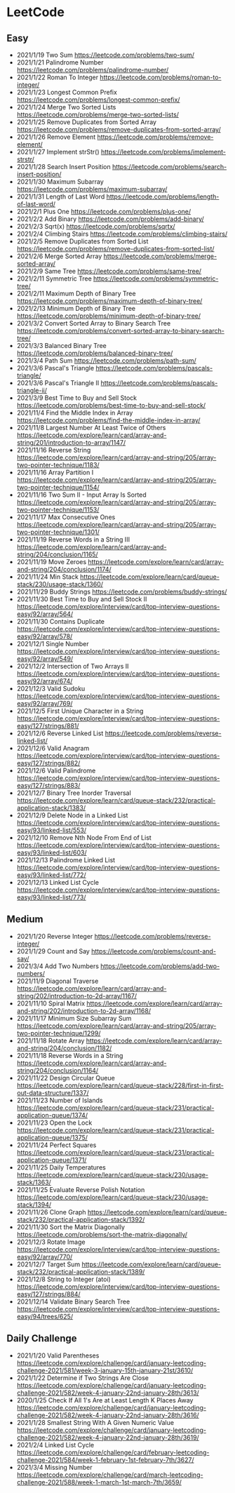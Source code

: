# LeetCode
## Easy
* 2021/1/19 Two Sum https://leetcode.com/problems/two-sum/
* 2021/1/21 Palindrome Number https://leetcode.com/problems/palindrome-number/
* 2021/1/22 Roman To Integer https://leetcode.com/problems/roman-to-integer/
* 2021/1/23 Longest Common Prefix https://leetcode.com/problems/longest-common-prefix/
* 2021/1/24 Merge Two Sorted Lists https://leetcode.com/problems/merge-two-sorted-lists/
* 2021/1/25 Remove Duplicates from Sorted Array https://leetcode.com/problems/remove-duplicates-from-sorted-array/
* 2021/1/26 Remove Element https://leetcode.com/problems/remove-element/
* 2021/1/27 Implement strStr() https://leetcode.com/problems/implement-strstr/
* 2021/1/28 Search Insert Position https://leetcode.com/problems/search-insert-position/
* 2021/1/30 Maximum Subarray https://leetcode.com/problems/maximum-subarray/
* 2021/1/31 Length of Last Word https://leetcode.com/problems/length-of-last-word/
* 2021/2/1 Plus One https://leetcode.com/problems/plus-one/
* 2021/2/2 Add Binary https://leetcode.com/problems/add-binary/
* 2021/2/3 Sqrt(x) https://leetcode.com/problems/sqrtx/
* 2021/2/4 Climbing Stairs https://leetcode.com/problems/climbing-stairs/
* 2021/2/5 Remove Duplicates from Sorted List https://leetcode.com/problems/remove-duplicates-from-sorted-list/
* 2021/2/6 Merge Sorted Array https://leetcode.com/problems/merge-sorted-array/
* 2021/2/9 Same Tree https://leetcode.com/problems/same-tree/
* 2021/2/11 Symmetric Tree https://leetcode.com/problems/symmetric-tree/
* 2021/2/11 Maximum Depth of Binary Tree https://leetcode.com/problems/maximum-depth-of-binary-tree/
* 2021/2/13 Minimum Depth of Binary Tree https://leetcode.com/problems/minimum-depth-of-binary-tree/
* 2021/3/2 Convert Sorted Array to Binary Search Tree https://leetcode.com/problems/convert-sorted-array-to-binary-search-tree/
* 2021/3/3 Balanced Binary Tree https://leetcode.com/problems/balanced-binary-tree/
* 2021/3/4 Path Sum https://leetcode.com/problems/path-sum/
* 2021/3/6 Pascal's Triangle https://leetcode.com/problems/pascals-triangle/
* 2021/3/6 Pascal's Triangle II https://leetcode.com/problems/pascals-triangle-ii/
* 2021/3/9 Best Time to Buy and Sell Stock https://leetcode.com/problems/best-time-to-buy-and-sell-stock/
* 2021/11/4 Find the Middle Index in Array https://leetcode.com/problems/find-the-middle-index-in-array/
* 2021/11/8 Largest Number At Least Twice of Others https://leetcode.com/explore/learn/card/array-and-string/201/introduction-to-array/1147/
* 2021/11/16 Reverse String https://leetcode.com/explore/learn/card/array-and-string/205/array-two-pointer-technique/1183/
* 2021/11/16 Array Partition I https://leetcode.com/explore/learn/card/array-and-string/205/array-two-pointer-technique/1154/
* 2021/11/16 Two Sum II - Input Array Is Sorted https://leetcode.com/explore/learn/card/array-and-string/205/array-two-pointer-technique/1153/
* 2021/11/17 Max Consecutive Ones https://leetcode.com/explore/learn/card/array-and-string/205/array-two-pointer-technique/1301/
* 2021/11/19 Reverse Words in a String III https://leetcode.com/explore/learn/card/array-and-string/204/conclusion/1165/
* 2021/11/19 Move Zeroes https://leetcode.com/explore/learn/card/array-and-string/204/conclusion/1174/
* 2021/11/24 Min Stack https://leetcode.com/explore/learn/card/queue-stack/230/usage-stack/1360/
* 2021/11/29 Buddy Strings https://leetcode.com/problems/buddy-strings/
* 2021/11/30 Best Time to Buy and Sell Stock II https://leetcode.com/explore/interview/card/top-interview-questions-easy/92/array/564/
* 2021/11/30 Contains Duplicate https://leetcode.com/explore/interview/card/top-interview-questions-easy/92/array/578/
* 2021/12/1 Single Number https://leetcode.com/explore/interview/card/top-interview-questions-easy/92/array/549/
* 2021/12/2 Intersection of Two Arrays II https://leetcode.com/explore/interview/card/top-interview-questions-easy/92/array/674/
* 2021/12/3 Valid Sudoku https://leetcode.com/explore/interview/card/top-interview-questions-easy/92/array/769/
* 2021/12/5 First Unique Character in a String https://leetcode.com/explore/interview/card/top-interview-questions-easy/127/strings/881/
* 2021/12/6 Reverse Linked List https://leetcode.com/problems/reverse-linked-list/
* 2021/12/6 Valid Anagram https://leetcode.com/explore/interview/card/top-interview-questions-easy/127/strings/882/
* 2021/12/6 Valid Palindrome https://leetcode.com/explore/interview/card/top-interview-questions-easy/127/strings/883/
* 2021/12/7 Binary Tree Inorder Traversal https://leetcode.com/explore/learn/card/queue-stack/232/practical-application-stack/1383/
* 2021/12/9 Delete Node in a Linked List https://leetcode.com/explore/interview/card/top-interview-questions-easy/93/linked-list/553/
* 2021/12/10 Remove Nth Node From End of List https://leetcode.com/explore/interview/card/top-interview-questions-easy/93/linked-list/603/
* 2021/12/13 Palindrome Linked List https://leetcode.com/explore/interview/card/top-interview-questions-easy/93/linked-list/772/
* 2021/12/13 Linked List Cycle https://leetcode.com/explore/interview/card/top-interview-questions-easy/93/linked-list/773/

## Medium
* 2021/1/20 Reverse Integer https://leetcode.com/problems/reverse-integer/
* 2021/1/29 Count and Say https://leetcode.com/problems/count-and-say/
* 2021/3/4 Add Two Numbers https://leetcode.com/problems/add-two-numbers/
* 2021/11/9 Diagonal Traverse https://leetcode.com/explore/learn/card/array-and-string/202/introduction-to-2d-array/1167/
* 2021/11/10 Spiral Matrix https://leetcode.com/explore/learn/card/array-and-string/202/introduction-to-2d-array/1168/
* 2021/11/17 Minimum Size Subarray Sum https://leetcode.com/explore/learn/card/array-and-string/205/array-two-pointer-technique/1299/
* 2021/11/18 Rotate Array https://leetcode.com/explore/learn/card/array-and-string/204/conclusion/1182/
* 2021/11/18 Reverse Words in a String https://leetcode.com/explore/learn/card/array-and-string/204/conclusion/1164/
* 2021/11/22 Design Circular Queue https://leetcode.com/explore/learn/card/queue-stack/228/first-in-first-out-data-structure/1337/
* 2021/11/23 Number of Islands https://leetcode.com/explore/learn/card/queue-stack/231/practical-application-queue/1374/
* 2021/11/23 Open the Lock https://leetcode.com/explore/learn/card/queue-stack/231/practical-application-queue/1375/
* 2021/11/24 Perfect Squares https://leetcode.com/explore/learn/card/queue-stack/231/practical-application-queue/1371/
* 2021/11/25 Daily Temperatures https://leetcode.com/explore/learn/card/queue-stack/230/usage-stack/1363/
* 2021/11/25 Evaluate Reverse Polish Notation https://leetcode.com/explore/learn/card/queue-stack/230/usage-stack/1394/
* 2021/11/26 Clone Graph https://leetcode.com/explore/learn/card/queue-stack/232/practical-application-stack/1392/
* 2021/11/30 Sort the Matrix Diagonally https://leetcode.com/problems/sort-the-matrix-diagonally/
* 2021/12/3 Rotate Image https://leetcode.com/explore/interview/card/top-interview-questions-easy/92/array/770/
* 2021/12/7 Target Sum https://leetcode.com/explore/learn/card/queue-stack/232/practical-application-stack/1389/
* 2021/12/8 String to Integer (atoi) https://leetcode.com/explore/interview/card/top-interview-questions-easy/127/strings/884/
* 2021/12/14 Validate Binary Search Tree https://leetcode.com/explore/interview/card/top-interview-questions-easy/94/trees/625/

## Daily Challenge
* 2021/1/20 Valid Parentheses https://leetcode.com/explore/challenge/card/january-leetcoding-challenge-2021/581/week-3-january-15th-january-21st/3610/
* 2021/1/22 Determine if Two Strings Are Close https://leetcode.com/explore/challenge/card/january-leetcoding-challenge-2021/582/week-4-january-22nd-january-28th/3613/
* 2020/1/25 Check If All 1's Are at Least Length K Places Away https://leetcode.com/explore/challenge/card/january-leetcoding-challenge-2021/582/week-4-january-22nd-january-28th/3616/
* 2021/1/28 Smallest String With A Given Numeric Value https://leetcode.com/explore/challenge/card/january-leetcoding-challenge-2021/582/week-4-january-22nd-january-28th/3619/
* 2021/2/4 Linked List Cycle https://leetcode.com/explore/challenge/card/february-leetcoding-challenge-2021/584/week-1-february-1st-february-7th/3627/
* 2021/3/4 Missing Number https://leetcode.com/explore/challenge/card/march-leetcoding-challenge-2021/588/week-1-march-1st-march-7th/3659/
